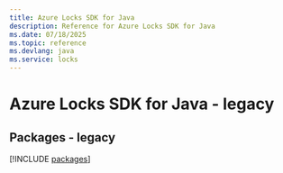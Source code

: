 ```yaml
---
title: Azure Locks SDK for Java
description: Reference for Azure Locks SDK for Java
ms.date: 07/18/2025
ms.topic: reference
ms.devlang: java
ms.service: locks
---
```

# Azure Locks SDK for Java - legacy
## Packages - legacy
[!INCLUDE [packages](locks-index.md)]